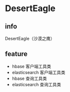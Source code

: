 # DesertEagle #

## info ##
DesertEagle（沙漠之鹰）

## feature ##
 + hbase 客户端工具类
 + elasticsearch 客户端工具类
 + hbase 查询工具类
 + elasticsearch 查询工具类



